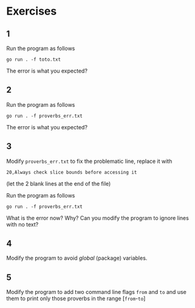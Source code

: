 # Exercises

## 1 
Run the program as follows
```
go run . -f toto.txt
```
The error is what you expected?

## 2
Run the program as follows
```
go run . -f proverbs_err.txt 
```
The error is what you expected?

## 3
Modify `proverbs_err.txt` to fix the problematic line, replace it with
```
20,Always check slice bounds before accessing it
```  
(let the 2 blank lines at the end of the file)

Run the program as follows
```
go run . -f proverbs_err.txt 
```
What is the error now? Why?
Can you modify the program to ignore lines with no text?

## 4
Modify the program to avoid _global_ (package) variables.

## 5
Modify the program to add two command line flags `from` and `to` and use them to print only those proverbs in the range [`from`-`to`]